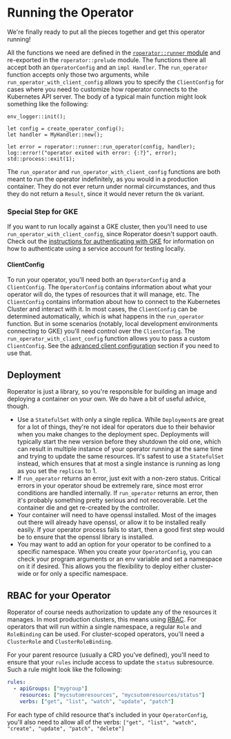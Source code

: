 # Running the Operator

We're finally ready to put all the pieces together and get this operator running!

All the functions we need are defined in the [`roperator::runner` module](https://docs.rs/roperator/~0.1/roperator/runner/index.html) and re-exported in the `roperator::prelude` module. The functions there all accept both an `OperatorConfig` and an `impl Handler`. The `run_operator` function accepts only those two arguments, while `run_operator_with_client_config` allows you to specify the `ClientConfig` for cases where you need to customize how roperator connects to the Kubernetes API server. The body of a typical main function might look something like the following:

```rust,ignore
env_logger::init();

let config = create_operator_config();
let handler = MyHandler::new();

let error = roperator::runner::run_operator(config, handler);
log::error!("operator exited with error: {:?}", error);
std::process::exit(1);
```

The `run_operator` and `run_operator_with_client_config` functions are both meant to run the operator indefinitely, as you would in a production container. They do not ever return under normal circumstances, and thus they do not return a `Result`, since it would never return the `Ok` variant.

### Special Step for GKE

If you want to run locally against a GKE cluster, then you'll need to use `run_operator_with_client_config`, since Roperator doesn't support oauth. Check out the [instructions for authenticating with GKE](../reference/gke-dev-auth.md) for information on how to authenticate using a service account for testing locally.

#### ClientConfig

To run your operator, you'll need both an `OperatorConfig` and a `ClientConfig`. The `OperatorConfig` contains information about what your operator will do, the types of resources that it will manage, etc. The `ClientConfig` contains information about how to connect to the Kubernetes Cluster and interact with it. In most cases, the `ClientConfig` can be determined automatically, which is what happens in the `run_operator` function. But in some scenarios (notably, local development environments connecting to GKE) you'll need control over the `ClientConfig`. The `run_operator_with_client_config` function allows you to pass a custom `ClientConfig`. See the [advanced client configuration](../reference/advanced-client-configuration.md) section if you need to use that.

## Deployment

Roperator is just a library, so you're responsible for building an image and deploying a container on your own. We do have a bit of useful advice, though.

- Use a `StatefulSet` with only a single replica. While `Deployment`s are great for a lot of things, they're not ideal for operators due to their behavior when you make changes to the deployment spec. Deployments will typically start the new version before they shutdown the old one, which can result in multiple instance of your operator running at the same time and trying to update the same resources. It's safest to use a `StatefulSet` instead, which ensures that at most a single instance is running as long as you set the `replicas` to 1.
- If `run_operator` returns an error, just exit with a non-zero status. Critical errors in your operator shoud be extremely rare, since most error conditions are handled internally. If `run_operator` returns an error, then it's probably something pretty serious and not recoverable. Let the container die and get re-created by the controller.
- Your container will need to have openssl installed. Most of the images out there will already have openssl, or allow it to be installed really easily. If your operator process fails to start, then a good first step would be to ensure that the openssl library is installed.
- You may want to add an option for your operator to be confined to a specific namespace. When you create your `OperatorConfig`, you can check your program arguments or an env variable and set a namespace on it if desired. This allows you the flexibility to deploy either cluster-wide or for only a specific namespace.

## RBAC for your Operator

Roperator of course needs authorization to update any of the resources it manages. In most production clusters, this means using [RBAC](https://kubernetes.io/docs/reference/access-authn-authz/rbac/). For operators that will run within a single namespace, a regular `Role` and `RoleBinding` can be used. For cluster-scoped operators, you'll need a `ClusterRole` and `ClusterRoleBinding`.

For your parent resource (usually a CRD you've defined), you'll need to ensure that your `rules` include access to update the `status` subresource. Such a rule might look like the following:

```yaml
rules:
  - apiGroups: ["mygroup"]
    resources: ["mycsutomresources", "mycsutomresources/status"]
    verbs: ["get", "list", "watch", "update", "patch"]
```

For each type of child resource that's included in your `OperatorConfig`, you'll also need to allow all of the verbs: `["get", "list", "watch", "create", "update", "patch", "delete"]`

